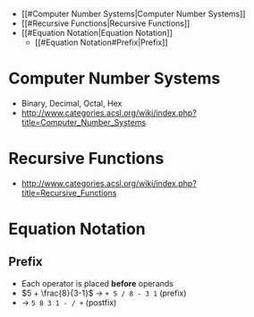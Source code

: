 - [[#Computer Number Systems|Computer Number Systems]]
- [[#Recursive Functions|Recursive Functions]]
- [[#Equation Notation|Equation Notation]]
	- [[#Equation Notation#Prefix|Prefix]]


# Computer Number Systems
- Binary, Decimal, Octal, Hex
- http://www.categories.acsl.org/wiki/index.php?title=Computer_Number_Systems

# Recursive Functions
- http://www.categories.acsl.org/wiki/index.php?title=Recursive_Functions

# Equation Notation
## Prefix
- Each operator is placed **before** operands
- $5 + \frac{8}{3-1}$ $\rightarrow$ `+ 5 / 8 - 3 1` (prefix)
- $\rightarrow$ `5 8 3 1 - / +` (postfix)

